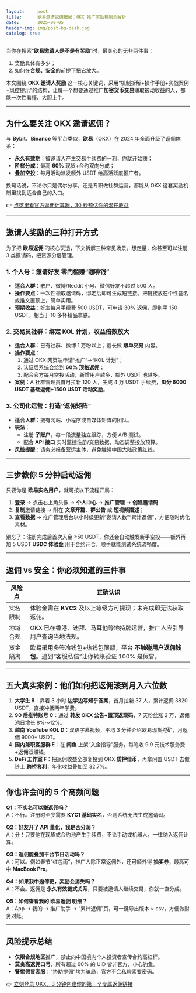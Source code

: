 ```yaml
---
layout:     post
title:      欧易邀请返佣揭秘：OKX 推广奖励机制全解析
date:       2025-09-05
header-img: img/post-bg-desk.jpg
catalog: true
---
```


当你在搜索“**欧易邀请人是不是有奖励**”时，最关心的无非两件事：  
1. 奖励具体有多少；  
2. 如何在**合规、安全**的前提下把它放大。  

本文围绕 **OKX 邀请人奖励** 这一核心关键词，采用“机制拆解+操作手册+实战案例+风控提示”的结构，让每一个想要通过推广**加密货币交易**赚取被动收益的人，都能一次性看懂、大胆上手。

---

## 为什么要关注 OKX 邀请返佣？

与 **Bybit**、**Binance** 等平台类似，**欧易**（OKX）在 2024 年全面升级了返佣体系：  

- **永久有效期**：被邀请人产生交易手续费的一刻，你就开始赚；  
- **阶梯分成**：最高 **60%** 现货+合约双向分成；  
- **叠加空投**：每月活动派发额外 USDT 给高活跃度推广者。  

换句话说，不论你只是偶尔分享，还是专职做社群运营，都能从 OKX 这套奖励机制里找到适合自己的入口。

👉 [点这里看官方返佣计算器，30 秒预估你的潜在收益](https://okxdog.com/)

---

## 邀请人奖励的三种打开方式

为了把 **欧易返佣** 的核心玩透，下文拆解三种常见场景。想走量，你甚至可以注册 3 类邀请码，把资源分层管理。

### 1. 个人号：邀请好友 零门槛赚“咖啡钱”
- **适合人群**：散户、微博/Reddit 小号、微信好友不超过 500 人。  
- **操作要点**：一次性领取邀请码，绑定后即可生成短链接。把链接放在个性签名或推文置顶上，简单实用。  
- **预期收益**：好友每月手续费 500 USDT，可申请 30% 返佣，即到手 150 USDT，相当于 10 多杯精品拿铁。

### 2. 交易员社群：绑定 **KOL 计划**，收益倍数放大  
- **适合人群**：已有社群、微博 1 万粉以上；擅长做 **跟单交易** 内容。  
- **操作要点**：  
  1. 通过 OKX 网页端申请“推广”→“KOL 计划”；  
  2. 认证后系统会给到 **60% 顶格返佣**；  
  3. 配合官方每月空投活动，新增用户越多，额外 USDT 池越多。  
- **案例**：A 社群管理员首月拉新 120 人，生成 4 万 USDT 手续费，**瓜分 6000 USDT 基础返佣+1500 USDT 活动奖励**。

### 3. 公司化运营：打造“返佣矩阵”
- **适合人群**：拥有网站、小程序或自媒体矩阵的团队。  
- **玩法**：  
  - 注册 **子账户**，每一段流量独立跟踪，方便 A/B 测试。  
  - 配合 **API 接口** 实时监控注册/交易数据，动态调整投放预算。  
- **风控提醒**：请务必报备营运主体，避免触碰中国大陆政策红线。  

---

## 三步教你 5 分钟启动返佣

只要你是 **欧易实名用户**，就可按以下流程开局：

1. **登录** → 点击右上角头像 → **个人中心** → **推广管理** → **创建邀请码**  
2. **复制**邀请链接 → 附在 **文章开篇**、**群公告** 或 **短视频描述**；  
3. **查看数据** → 推广管理后台以小时级更新“邀请人数”“累计返佣”，方便随时优化素材。  

别忘了：注册完成后首次入金 ≥50 USDT，你还会自动触发新手空投——额外再加 5 USDT **USDC 体验金** 用于合约开仓，顺手就能测试系统流畅度。

---

## 返佣 vs 安全：你必须知道的三件事

| 风险点 | 正确认识 |
| --- | --- |
| 实名限制 | 体验金需在 **KYC2** 及以上等级方可提现；未完成即无法获取返佣。 |
| 地域合规 | OKX 已在香港、迪拜、马耳他等地持牌运营，推广人应引导用户查询当地法规。 |
| 资金隔离 | 欧易采用多签冷钱包+热钱包限额，平台 **不触碰用户返佣钱包**。遇到“客服私信”让你转账验证 100% 是假冒。 |

---

## 五大真实案例：他们如何把返佣滚到月入六位数

1. **大学生 B**：靠着 3 小时 **边学边写知乎答案**，首月拉新 37 人，累计返佣 3820 USDT，直接冲抵两年学费。  
2. **90 后推特账号 C**：通过 **转发 OKX 公告+置顶返现码**，7 天粉丝涨 2 万，返佣池日增长 8%～12%。  
3. **越南 YouTube KOL D**：双语字幕视频，平均 3 分钟介绍欧易现货挖矿，月返佣 9000+ USDT。  
4. **国内兼职客服群 E**：在 **闲鱼** 上架“入金指导”服务，每笔收 9.9 元技术服务费+返佣双赚钱。  
5. **DeFi 工作室 F**：把返佣收益全部复投到 OKX **质押借币**，再拿闲置 USDT 去做链上 **跨桥套利**，年化收益叠加至 32.7%。  

---

## 你也许会问的 5 个高频问题

**Q1：不实名可以赚返佣吗？**  
A：不行。注册时至少需要 **KYC1 基础实名**，否则系统无法生成邀请码。  

**Q2：好友开了 API 量化，我是否分润？**  
A：分！只要他在现货或合约池产生手续费，不论手动或机器人，一律纳入返佣计算。  

**Q3：返佣能叠加平台节日活动吗？**  
A：可以。例如春节“红包雨”，推广人除正常返佣外，还可额外得 **抽奖券**，最高可中 **MacBook Pro**。  

**Q4：如果我中途停更，奖励会消失吗？**  
A：不会。返佣是 **永久有效链式关系**，只要被邀请人继续交易，你就一直分成。  

**Q5：如何查看我的 **欧易返佣** 明细？**  
A：App → 我的 → 推广助手 → “累计返佣”页，可一键导出版本 ×.csv，方便做财务对账。  

---

## 风险提示总结

- **仅限合规地区**推广，禁止向中国境内个人投资者宣传合约高杠杆。  
- **莫贪高返佣口号**，所有超过 60% 的 UID 皆非官方，小心钓鱼。  
- **警惕假冒客服**：“协助提佣”均为骗局，官方不会私聊索要密码。  

👉 [立刻登录 OKX，3 分钟创建你的第一个专属返佣链接](https://okxdog.com/)